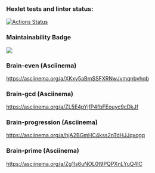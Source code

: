 ### Hexlet tests and linter status:
[![Actions Status](https://github.com/SergeyKuleshov/frontend-project-lvl1/workflows/hexlet-check/badge.svg)](https://github.com/SergeyKuleshov/frontend-project-lvl1/actions)

### Maintainability Badge
<a href="https://codeclimate.com/github/codeclimate/codeclimate/maintainability"><img 
src="https://api.codeclimate.com/v1/badges/a99a88d28ad37a79dbf6/maintainability" /></a>

### Brain-even (Asciinema)
https://asciinema.org/a/XKxy5aBmSSFXRNwJvmqnbvhqb

### Brain-gcd (Asciinema)
https://asciinema.org/a/ZL5E4pYjfP4fbFEouyc9cDkJf

### Brain-progression (Asciinema)
https://asciinema.org/a/hjA2BGmHC4kss2nTdHJJqxogq

### Brain-prime (Asciinema)
https://asciinema.org/a/Zg1Is6uNOL0t9PQPXnLYuQ4lC
